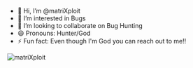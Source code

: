 - 👋 Hi, I’m @matriXploit
- 👀 I’m interested in Bugs
- 💞️ I’m looking to collaborate on Bug Hunting
- 😄 Pronouns: Hunter/God
- ⚡ Fun fact: Even though I'm God you can reach out to me!! 

<!---
matriXploit/matriXploit is a ✨ special ✨ repository because its `README.md` (this file) appears on your GitHub profile.
You can click the Preview link to take a look at your changes.
--->

<p><img align="center" src="https://github-readme-streak-stats.herokuapp.com/?user=matriXploit&" alt="matriXploit" /></p>
